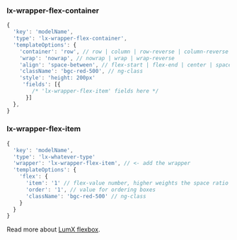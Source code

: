 ### lx-wrapper-flex-container

```javascript
{
  'key': 'modelName',
  'type': 'lx-wrapper-flex-container',
  'templateOptions': {
    'container': 'row', // row | column | row-reverse | column-reverse
    'wrap': 'nowrap', // nowrap | wrap | wrap-reverse
    'align': 'space-between', // flex-start | flex-end | center | space-between | space-around | stretch
    'className': 'bgc-red-500', // ng-class
    'style': 'height: 200px'
     'fields': [{
        /* 'lx-wrapper-flex-item' fields here */
      }]
  },
}
```

### lx-wrapper-flex-item

```javascript
{
  'key': 'modelName',
  'type': 'lx-whatever-type'
  'wrapper': 'lx-wrapper-flex-item', // <- add the wrapper
  'templateOptions': {
    'flex': {
      'item': '1' // flex-value number, higher weights the space ratio more 
      'order': '1', // value for ordering boxes
      'className': 'bgc-red-500' // ng-class
    }
  }
}
```

Read more about [LumX flexbox](http://ui.lumapps.com/css/flexbox).
